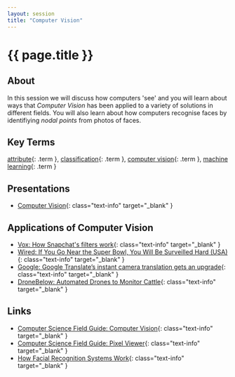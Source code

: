 ```yaml
---
layout: session
title: "Computer Vision"
---
```


# {{ page.title }}

## About

In this session we will discuss how computers 'see' and you will learn about ways that *Computer Vision* has been applied to a variety of solutions in different fields.
You will also learn about how computers recognise faces by identifiying *nodal points* from photos of faces.

## Key Terms

[attribute](){: .term }, [classification](){: .term }, [computer vision](){: .term }, [machine learning](){: .term }

## Presentations

- [Computer Vision](presentation/vision.pdf){: class="text-info" target="_blank" } <i class="fas fa-file-pdf session-icon"></i>

## Applications of Computer Vision

- [Vox: How Snapchat's filters work](https://www.youtube.com/watch?v=Pc2aJxnmzh0){: class="text-info" target="_blank" } <i class="fas fa-video session-icon"></i>
- [Wired: If You Go Near the Super Bowl, You Will Be Surveilled Hard (USA)](https://www.wired.com/2016/01/govs-plan-keep-super-bowl-safe-massive-surveillance/){: class="text-info" target="_blank" } <i class="fas fa-link session-icon"></i>
- [Google: Google Translate’s instant camera translation gets an upgrade](https://www.blog.google/products/translate/google-translates-instant-camera-translation-gets-upgrade/){: class="text-info" target="_blank" } <i class="fas fa-link session-icon"></i>
- [DroneBelow: Automated Drones to Monitor Cattle](https://dronebelow.com/2019/08/28/automated-drones-to-monitor-cattle/){: class="text-info" target="_blank" } <i class="fas fa-link session-icon"></i>

## Links

- [Computer Science Field Guide: Computer Vision](https://csfieldguide.org.nz/en/chapters/computer-vision/){: class="text-info" target="_blank" } <i class="fas fa-link session-icon"></i>
- [Computer Science Field Guide: Pixel Viewer](https://csfieldguide.org.nz/en/interactives/pixel-viewer/){: class="text-info" target="_blank" } <i class="fas fa-link session-icon"></i>
- [How Facial Recognition Systems Work](http://www.oamk.fi/~palo/iten1/19_%20EXTRA_Facial%20Recognition%20Systems.pdf){: class="text-info" target="_blank" } <i class="fas fa-file-pdf session-icon"></i>